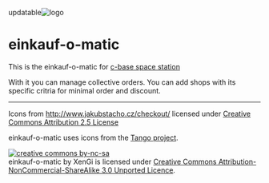 updatable![logo][logo]

einkauf-o-matic
===============

This is the einkauf-o-matic for [c-base space station](http://c-base.org/)

With it you can manage collective orders. You can add shops with its specific critria for minimal order and discount.

---

Icons from http://www.jakubstacho.cz/checkout/ licensed under [Creative Commons Attribution 2.5 License](http://creativecommons.org/licenses/by/2.5/)

einkauf-o-matic uses icons from the [Tango project](http://tango.freedesktop.org/).

[![creative commons by-nc-sa][by-nc-sa]](http://creativecommons.org/licenses/by-nc-sa/3.0/deed)  
einkauf-o-matic by XenGi is licensed under [Creative Commons Attribution-NonCommercial-ShareAlike 3.0 Unported Licence](http://creativecommons.org/licenses/by-nc-sa/3.0/deed).

[logo]: https://github.com/xengi/einkauf-o-matic/raw/master/static/logo.png "einkauf-o-matic logo"
[by-nc-sa]: http://i.creativecommons.org/l/by-nc-sa/3.0/88x31.png "Creative Commons Licence"

